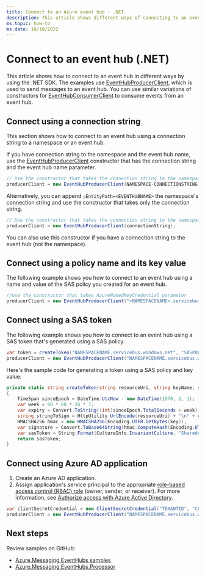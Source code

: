 ```yaml
---
title: Connect to an Azure event hub - .NET
description: This article shows different ways of connecting to an event hub in Azure Event Hubs. 
ms.topic: how-to
ms.date: 10/10/2022 
---
```


# Connect to an event hub (.NET)
This article shows how to connect to an event hub in different ways by using the .NET SDK. The examples use [EventHubProducerClient](/dotnet/api/azure.messaging.eventhubs.producer.eventhubproducerclient), which is used to send messages to an event hub. You can use similar variations of constructors for [EventHubConsumerClient](/dotnet/api/azure.messaging.eventhubs.consumer.eventhubconsumerclient) to consume events from an event hub. 

## Connect using a connection string
This section shows how to connect to an event hub using a connection string to a namespace or an event hub. 

If you have connection string to the namespace and the event hub name, use the [EventHubProducerClient](/dotnet/api/azure.messaging.eventhubs.producer.eventhubproducerclient) constructor that has the connection string and the event hub name parameter. 

```csharp
// Use the constructor that takes the connection string to the namespace and event hub name
producerClient = new EventHubProducerClient(NAMESPACE-CONNECTIONSTRING, EVENTHUBNAME);
```

Alternatively, you can append `;EntityPath=<EVENTHUBNAME>` the namespace's connection string and use the constructor that takes only the connection string. 

```csharp
// Use the constructor that takes the connection string to the namespace and event hub name
producerClient = new EventHubProducerClient(connectionString);
```

You can also use this constructor if you have a connection string to the event hub (not the namespace).

## Connect using a policy name and its key value
The following example shows you how to connect to an event hub using a name and value of the SAS policy you created for an event hub. 

```csharp
//use the constructor that takes AzureNamedKeyCredential parameter
producerClient = new EventHubProducerClient("<NAMESPACENAME>.servicebus.windows.net", "EVENTHUBNAME", new AzureNamedKeyCredential("SASPOLICYNAME", "KEYVALUE"));
```

## Connect using a SAS token
The following example shows you how to connect to an event hub using a SAS token that's generated using a SAS policy. 

```csharp
var token = createToken("NAMESPACENAME.servicebus.windows.net", "SASPOLICYNAME", "KEYVALUE");
producerClient = new EventHubProducerClient("NAMESPACENAME.servicebus.windows.net", "EVENTHUBNAME", new AzureSasCredential(token));
```

Here's the sample code for generating a token using a SAS policy and key value:

```csharp
private static string createToken(string resourceUri, string keyName, string key)
{
    TimeSpan sinceEpoch = DateTime.UtcNow - new DateTime(1970, 1, 1);
    var week = 60 * 60 * 24 * 7;
    var expiry = Convert.ToString((int)sinceEpoch.TotalSeconds + week);
    string stringToSign = HttpUtility.UrlEncode(resourceUri) + "\n" + expiry;
    HMACSHA256 hmac = new HMACSHA256(Encoding.UTF8.GetBytes(key));
    var signature = Convert.ToBase64String(hmac.ComputeHash(Encoding.UTF8.GetBytes(stringToSign)));
    var sasToken = String.Format(CultureInfo.InvariantCulture, "SharedAccessSignature sr={0}&sig={1}&se={2}&skn={3}", HttpUtility.UrlEncode(resourceUri), HttpUtility.UrlEncode(signature), expiry, keyName);
    return sasToken;
}
```

## Connect using Azure AD application

1. Create an Azure AD application.
1. Assign application's service principal to the appropriate [role-based access control (RBAC) role](authorize-access-azure-active-directory.md#azure-built-in-roles-for-azure-event-hubs) (owner, sender, or receiver). For more information, see [Authorize access with Azure Active Directory](authorize-access-azure-active-directory.md).

```csharp
var clientSecretCredential = new ClientSecretCredential("TENANTID", "CLIENTID", "CLIENTSECRET");
producerClient = new EventHubProducerClient("NAMESPACENAME.servicebus.windows.net", "EVENTHUBNAME", clientSecretCredential);
```

## Next steps

Review samples on GitHub: 

* [Azure.Messaging.EventHubs samples](https://github.com/Azure/azure-sdk-for-net/tree/main/sdk/eventhub/Azure.Messaging.EventHubs/samples)
* [Azure.Messaging.EventHubs.Processor](https://github.com/Azure/azure-sdk-for-net/tree/main/sdk/eventhub/Azure.Messaging.EventHubs.Processor)
